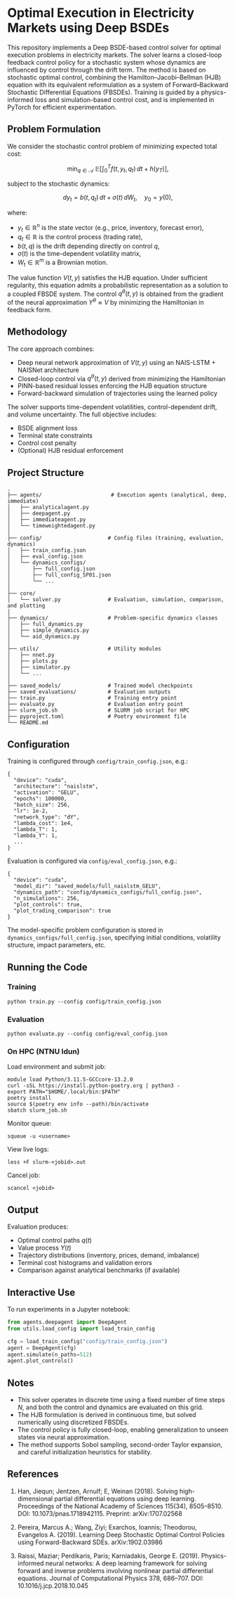 # Optimal Execution in Electricity Markets using Deep BSDEs

This repository implements a Deep BSDE-based control solver for optimal execution problems in electricity markets. The solver learns a closed-loop feedback control policy for a stochastic system whose dynamics are influenced by control through the drift term. The method is based on stochastic optimal control, combining the Hamilton–Jacobi–Bellman (HJB) equation with its equivalent reformulation as a system of Forward–Backward Stochastic Differential Equations (FBSDEs). Training is guided by a physics-informed loss and simulation-based control cost, and is implemented in PyTorch for efficient experimentation.

## Problem Formulation

We consider the stochastic control problem of minimizing expected total cost:

$$
\min_{q \in \mathcal{A}} \ \mathbb{E} \left[ \int_0^T f(t, y_t, q_t) \, dt + h(y_T) \right],
$$

subject to the stochastic dynamics:

$$
dy_t = b(t, q_t)\, dt + \sigma(t)\, dW_t, \quad y_0 = y(0),
$$

where:
- $` y_t \in \mathbb{R}^n `$ is the state vector (e.g., price, inventory, forecast error),
- $` q_t \in \mathbb{R} `$ is the control process (trading rate),
- $` b(t, q) `$ is the drift depending directly on control $` q `$,
- $` \sigma(t) `$ is the time-dependent volatility matrix,
- $` W_t \in \mathbb{R}^m `$ is a Brownian motion.

The value function $` V(t, y) `$ satisfies the HJB equation. Under sufficient regularity, this equation admits a probabilistic representation as a solution to a coupled FBSDE system. The control $` q^\theta(t, y) `$ is obtained from the gradient of the neural approximation $` Y^\theta \approx V `$ by minimizing the Hamiltonian in feedback form.

## Methodology

The core approach combines:
- Deep neural network approximation of $` V(t, y) `$ using an NAIS-LSTM + NAISNet architecture
- Closed-loop control via $` q^\theta(t, y) `$ derived from minimizing the Hamiltonian
- PINN-based residual losses enforcing the HJB equation structure
- Forward-backward simulation of trajectories using the learned policy

The solver supports time-dependent volatilities, control-dependent drift, and volume uncertainty. The full objective includes:
- BSDE alignment loss
- Terminal state constraints
- Control cost penalty
- (Optional) HJB residual enforcement

## Project Structure

```
.
├── agents/                      # Execution agents (analytical, deep, immediate)
│   ├── analyticalagent.py
│   ├── deepagent.py
│   ├── immediateagent.py
│   └── timeweightedagent.py
│
├── config/                     # Config files (training, evaluation, dynamics)
│   ├── train_config.json
│   ├── eval_config.json
│   └── dynamics_configs/
│       ├── full_config.json
│       ├── full_config_SP01.json
│       └── ...
│
├── core/
│   └── solver.py               # Evaluation, simulation, comparison, and plotting 
│
├── dynamics/                   # Problem-specific dynamics classes
│   ├── full_dynamics.py
│   ├── simple_dynamics.py
│   └── aid_dynamics.py
│
├── utils/                      # Utility modules
│   ├── nnet.py
│   ├── plots.py
│   ├── simulator.py
│   └── ...
│
├── saved_models/               # Trained model checkpoints
├── saved_evaluations/          # Evaluation outputs
├── train.py                    # Training entry point
├── evaluate.py                 # Evaluation entry point
├── slurm_job.sh                # SLURM job script for HPC
├── pyproject.toml              # Poetry environment file
└── README.md
```

## Configuration

Training is configured through `config/train_config.json`, e.g.:

```
{
  "device": "cuda",
  "architecture": "naislstm",
  "activation": "GELU",
  "epochs": 100000,
  "batch_size": 256,
  "lr": 1e-2,
  "network_type": "dY",
  "lambda_cost": 1e4,
  "lambda_T": 1,
  "lambda_Y": 1,
  ...
}
```

Evaluation is configured via `config/eval_config.json`, e.g.:

```
{
  "device": "cuda",
  "model_dir": "saved_models/full_naislstm_GELU",
  "dynamics_path": "config/dynamics_configs/full_config.json",
  "n_simulations": 256,
  "plot_controls": true,
  "plot_trading_comparison": true
}
```

The model-specific problem configuration is stored in `dynamics_configs/full_config.json`, specifying initial conditions, volatility structure, impact parameters, etc.

## Running the Code

### Training

```
python train.py --config config/train_config.json
```

### Evaluation

```
python evaluate.py --config config/eval_config.json
```

### On HPC (NTNU Idun)

Load environment and submit job:

```
module load Python/3.11.5-GCCcore-13.2.0
curl -sSL https://install.python-poetry.org | python3 -
export PATH="$HOME/.local/bin:$PATH"
poetry install
source $(poetry env info --path)/bin/activate
sbatch slurm_job.sh
```

Monitor queue:

```
squeue -u <username>
```

View live logs:

```
less +F slurm-<jobid>.out
```

Cancel job:

```
scancel <jobid>
```

## Output

Evaluation produces:
- Optimal control paths $` q(t) `$
- Value process $` Y(t) `$
- Trajectory distributions (inventory, prices, demand, imbalance)
- Terminal cost histograms and validation errors
- Comparison against analytical benchmarks (if available)

## Interactive Use

To run experiments in a Jupyter notebook:

```python
from agents.deepagent import DeepAgent
from utils.load_config import load_train_config

cfg = load_train_config("config/train_config.json")
agent = DeepAgent(cfg)
agent.simulate(n_paths=512)
agent.plot_controls()
```

## Notes

- This solver operates in discrete time using a fixed number of time steps $` N `$, and both the control and dynamics are evaluated on this grid.
- The HJB formulation is derived in continuous time, but solved numerically using discretized FBSDEs.
- The control policy is fully closed-loop, enabling generalization to unseen states via neural approximation.
- The method supports Sobol sampling, second-order Taylor expansion, and careful initialization heuristics for stability.

## References

1. Han, Jiequn; Jentzen, Arnulf; E, Weinan (2018). Solving high-dimensional partial differential equations using deep learning. Proceedings of the National Academy of Sciences 115(34), 8505–8510. DOI: 10.1073/pnas.1718942115. Preprint: arXiv:1707.02568

2. Pereira, Marcus A.; Wang, Ziyi; Exarchos, Ioannis; Theodorou, Evangelos A. (2019). Learning Deep Stochastic Optimal Control Policies using Forward-Backward SDEs. arXiv:1902.03986

3. Raissi, Maziar; Perdikaris, Paris; Karniadakis, George E. (2019). Physics-informed neural networks: A deep learning framework for solving forward and inverse problems involving nonlinear partial differential equations. Journal of Computational Physics 378, 686–707. DOI: 10.1016/j.jcp.2018.10.045
